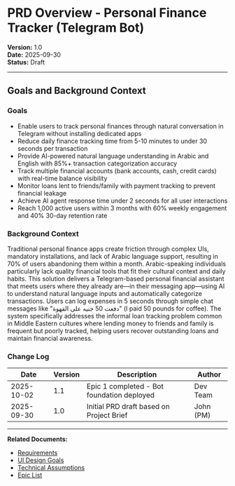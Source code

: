 # PRD Overview - Personal Finance Tracker (Telegram Bot)

**Version:** 1.0  
**Date:** 2025-09-30  
**Status:** Draft

---

## Goals and Background Context

### Goals

- Enable users to track personal finances through natural conversation in Telegram without installing dedicated apps
- Reduce daily finance tracking time from 5-10 minutes to under 30 seconds per transaction
- Provide AI-powered natural language understanding in Arabic and English with 85%+ transaction categorization accuracy
- Track multiple financial accounts (bank accounts, cash, credit cards) with real-time balance visibility
- Monitor loans lent to friends/family with payment tracking to prevent financial leakage
- Achieve AI agent response time under 2 seconds for all user interactions
- Reach 1,000 active users within 3 months with 60% weekly engagement and 40% 30-day retention rate

### Background Context

Traditional personal finance apps create friction through complex UIs, mandatory installations, and lack of Arabic language support, resulting in 70% of users abandoning them within a month. Arabic-speaking individuals particularly lack quality financial tools that fit their cultural context and daily habits. This solution delivers a Telegram-based personal financial assistant that meets users where they already are—in their messaging app—using AI to understand natural language inputs and automatically categorize transactions. Users can log expenses in 5 seconds through simple chat messages like "دفعت 50 جنيه على القهوة" (I paid 50 pounds for coffee). The system specifically addresses the informal loan tracking problem common in Middle Eastern cultures where lending money to friends and family is frequent but poorly tracked, helping users recover outstanding loans and maintain financial awareness.

### Change Log

| Date | Version | Description | Author |
|------|---------|-------------|--------|
| 2025-10-02 | 1.1 | Epic 1 completed - Bot foundation deployed | Dev Team |
| 2025-09-30 | 1.0 | Initial PRD draft based on Project Brief | John (PM) |

---

**Related Documents:**
- [Requirements](./requirements.md)
- [UI Design Goals](./ui-design.md)
- [Technical Assumptions](./technical-assumptions.md)
- [Epic List](./epics.md)
